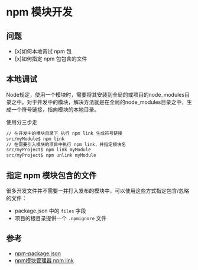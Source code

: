 # npm 模块开发

## 问题

- [x]如何本地调试 npm 包
- [x]如何指定 npm 包包含的文件

## 本地调试

Node规定，使用一个模块时，需要将其安装到全局的或项目的node_modules目录之中。对于开发中的模块，解决方法就是在全局的node_modules目录之中，生成一个符号链接，指向模块的本地目录。

使用分三步走

```sh
// 在开发中的模块目录下 执行 npm link 生成符号链接
src/myModule$ npm link
// 在需要引入模块的项目中执行 npm link，并指定模块名
src/myProject$ npm link myModule
src/myProject$ npm unlink myModule
```

## 指定 npm 模块包含的文件

很多开发文件并不需要一并打入发布的模块中，可以使用这些方式指定包含/忽略的文件：

- package.json 中的 `files` 字段
- 项目的根目录提供一个 `.npmignore` 文件

## 参考

- [npm-package.json](https://docs.npmjs.com/files/package.json)
- [npm模块管理器 npm link](http://javascript.ruanyifeng.com/nodejs/npm.html#toc18)
